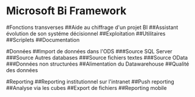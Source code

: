 Microsoft Bi Framework
=====================

#Fonctions transverses
##Aide au chiffrage d'un projet BI
##Assistant évolution de son systéme décisionnel
##Exploitation
##Utilitaires
##Scriplets
##Documentation

#Données
##Import de données dans l'ODS
###Source SQL Server
###Source Autres databases
###Source fichiers textes
###Source OData
###Données non structurées
##Alimentation du Datawarehouse
##Qualité des données

#Reporting
##Reporting institutionnel sur l'intranet
##Push reporting
##Analyse via les cubes
##Export de fichiers
##Reporting mobile